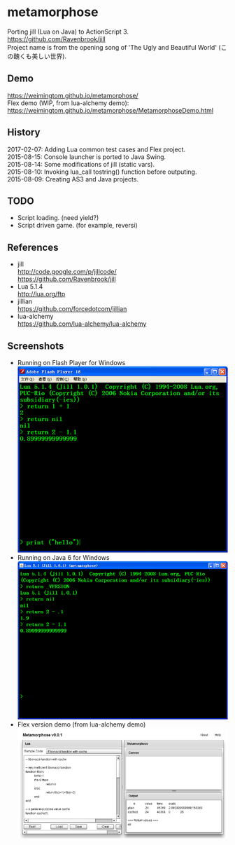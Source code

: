 # metamorphose
Porting jill (Lua on Java) to ActionScript 3.   
https://github.com/Ravenbrook/jill  
Project name is from the opening song of 'The Ugly and Beautiful World' (この醜くも美しい世界).   

## Demo  
https://weimingtom.github.io/metamorphose/  
Flex demo (WIP, from lua-alchemy demo):  
https://weimingtom.github.io/metamorphose/MetamorphoseDemo.html  

## History  
2017-02-07: Adding Lua common test cases and Flex project.  
2015-08-15: Console launcher is ported to Java Swing.    
2015-08-14: Some modifications of jill (static vars).    
2015-08-10: Invoking lua_call tostring() function before outputing.    
2015-08-09: Creating AS3 and Java projects.  

## TODO    
* Script loading. (need yield?)      
* Script driven game. (for example, reversi)    

## References  
* jill  
http://code.google.com/p/jillcode/  
https://github.com/Ravenbrook/jill  
* Lua 5.1.4  
http://lua.org/ftp  
* jillian  
https://github.com/forcedotcom/jillian  
* lua-alchemy  
https://github.com/lua-alchemy/lua-alchemy  

## Screenshots  
* Running on Flash Player for Windows   
![Screenshot](/snapshot/launcher_001.png)  
* Running on Java 6 for Windows   
![Screenshot](/snapshot/launcher_002.png)    
* Flex version demo (from lua-alchemy demo)      
![Screenshot](/snapshot/flex_001.png)    
